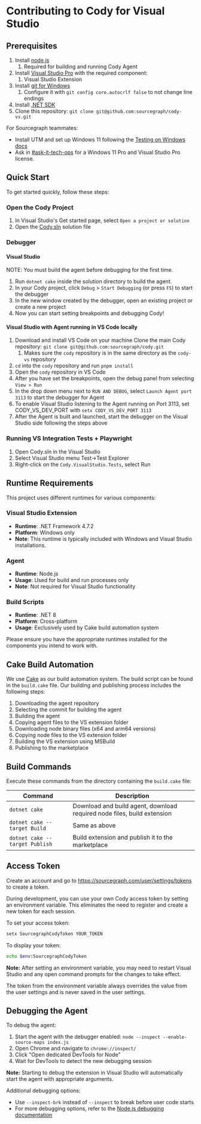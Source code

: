 # Contributing to Cody for Visual Studio

## Prerequisites

1. Install [node.js](https://nodejs.org/en/download/prebuilt-installer)
   1. Required for building and running Cody Agent
2. Install [Visual Studio Pro](https://visualstudio.microsoft.com/vs/professional/) with the required component:
   1. Visual Studio Extension
3. Install [git for Windows](https://gitforwindows.org)
   1. Configure it with `git config core.autocrlf false` to not change line endings
4. Install [.NET SDK](https://dotnet.microsoft.com/en-us/download)
5. Clone this repository: `git clone git@github.com:sourcegraph/cody-vs.git`

For Sourcegraph teammates:

- Install UTM and set up Windows 11 following the [Testing on Windows docs](https://sourcegraph.notion.site/Testing-on-Windows-f99bb11428234872a716f739271ac225)
- Ask in [#ask-it-tech-ops](https://sourcegraph.slack.com/archives/C01CSS3TC75) for a Windows 11 Pro and Visual Studio Pro license.

## Quick Start

To get started quickly, follow these steps:

### Open the Cody Project

1. In Visual Studio's Get started page, select `Open a project or solution`
2. Open the [Cody.sln](./src/Cody.sln) solution file

### Debugger

#### Visual Studio

NOTE: You must build the agent before debugging for the first time.

1. Run `dotnet cake` inside the solution directory to build the agent.
2. In your Cody project, click `Debug` > `Start Debugging` (or press `F5`) to start the debugger
3. In the new window created by the debugger, open an existing project or create a new project
4. Now you can start setting breakpoints and debugging Cody!


#### Visual Studio with Agent running in VS Code locally

1. Download and install VS Code on your machine
Clone the main Cody repository: `git clone git@github.com:sourcegraph/cody.git`
   1. Makes sure the `cody` repository is in the same directory as the `cody-vs` repository
2. `cd` into the `cody` repository and run `pnpm install`
3. Open the `cody` repository in VS Code
4. After you have set the breakpoints, open the debug panel from selecting `View > Run`
5. In the drop down menu next to `RUN AND DEBUG`, select `Launch Agent port 3113` to start the debugger for Agent
6. To enable Visual Studio listening to the Agent running on Port 3113, set CODY_VS_DEV_PORT with `setx CODY_VS_DEV_PORT 3113`
7. After the Agent is built and launched, start the debugger on the Visual Studio side following the steps above

### Running VS Integration Tests + Playwright

1. Open Cody.sln in the Visual Studio
2. Select Visual Studio menu Test->Test Explorer
3. Right-click on the `Cody.VisualStudio.Tests`, select Run

## Runtime Requirements

This project uses different runtimes for various components:

### Visual Studio Extension

- **Runtime**: .NET Framework 4.7.2
- **Platform**: Windows only
- **Note**: This runtime is typically included with Windows and Visual Studio installations.

### Agent

- **Runtime**: Node.js
- **Usage**: Used for build and run processes only
- **Note**: Not required for Visual Studio functionality

### Build Scripts

- **Runtime**: .NET 8
- **Platform**: Cross-platform
- **Usage**: Exclusively used by Cake build automation system

Please ensure you have the appropriate runtimes installed for the components you intend to work with.

## Cake Build Automation

We use [Cake](https://cakebuild.net/) as our build automation system. The build script can be found in the `build.cake` file. Our building and publishing process includes the following steps:

1. Downloading the agent repository
2. Selecting the commit for building the agent
3. Building the agent
4. Copying agent files to the VS extension folder
5. Downloading node binary files (x64 and arm64 versions)
6. Copying node files to the VS extension folder
7. Building the VS extension using MSBuild
8. Publishing to the marketplace

## Build Commands

Execute these commands from the directory containing the `build.cake` file:

| Command                        | Description                                                             |
| ------------------------------ | ----------------------------------------------------------------------- |
| `dotnet cake`                  | Download and build agent, download required node files, build extension |
| `dotnet cake --target Build`   | Same as above                                                           |
| `dotnet cake --target Publish` | Build extension and publish it to the marketplace                       |

## Access Token

Create an account and go to https://sourcegraph.com/user/settings/tokens to create a token.

During development, you can use your own Cody access token by setting an environment variable. This eliminates the need to register and create a new token for each session.

To set your access token:

```bash
setx SourcegraphCodyToken YOUR_TOKEN
```

To display your token:

```bash
echo $env:SourcegraphCodyToken
```

**Note:** After setting an environment variable, you may need to restart Visual Studio and any open command prompts for the changes to take effect.

The token from the environment variable always overrides the value from the user settings and is never saved in the user settings.

## Debugging the Agent

To debug the agent:

1. Start the agent with the debugger enabled: `node --inspect --enable-source-maps index.js`
2. Open Chrome and navigate to `chrome://inspect/`
3. Click "Open dedicated DevTools for Node"
4. Wait for DevTools to detect the new debugging session

**Note:** Starting to debug the extension in Visual Studio will automatically start the agent with appropriate arguments.

Additional debugging options:

- Use `--inspect-brk` instead of `--inspect` to break before user code starts
- For more debugging options, refer to the [Node.js debugging documentation](https://nodejs.org/en/learn/getting-started/debugging#command-line-options)

